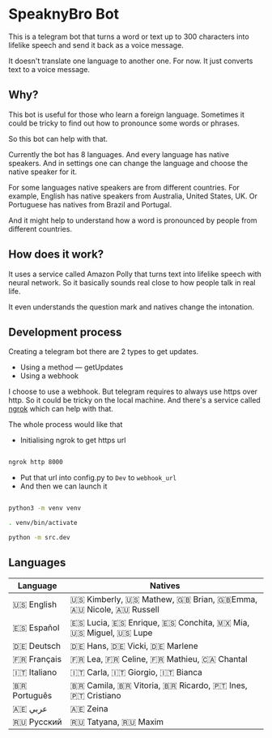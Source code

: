 # SpeaknyBro Bot

This is a telegram bot that turns a word or text up to 300 characters into lifelike speech and send it back as a voice message.

It doesn't translate one language to another one. For now. It just converts text to a voice message.

## Why?

This bot is useful for those who learn a foreign language. Sometimes it could be tricky to find out how to pronounce some words or phrases.

So this bot can help with that.

Currently the bot has 8 languages. And every language has native speakers. And in settings one can change the language and choose the native speaker for it.

For some languages native speakers are from different countries. For example, English has native speakers from Australia, United States, UK. Or Portuguese has natives from Brazil and Portugal.

And it might help to understand how a word is pronounced by people from different countries.

## How does it work?

It uses a service called Amazon Polly that turns text into lifelike speech with neural network. So it basically sounds real close to how people talk in real life.

It even understands the question mark and natives change the intonation.

## Development process

Creating a telegram bot there are 2 types to get updates.
- Using a method — getUpdates
- Using a webhook

I choose to use a webhook. But telegram requires to always use https over http. So it could be tricky on the local machine. And there's a service called [ngrok](https://ngrok.com/) which can help with that.

The whole process would like that
- Initialising ngrok to get https url
```bash

ngrok http 8000

```

- Put that url into config.py to `Dev` to `webhook_url`
- And then we can launch it

```bash

python3 -m venv venv

. venv/bin/activate

python -m src.dev

```

## Languages

| Language      | Natives                                                                     |
| ------------- | --------------------------------------------------------------------------- |
| 🇺🇸 English    | 🇺🇸 Kimberly, 🇺🇸 Mathew, 🇬🇧 Brian, 🇬🇧Emma, 🇦🇺 Nicole, 🇦🇺 Russell               |
| 🇪🇸 Español    | 🇪🇸 Lucia, 🇪🇸 Enrique, 🇪🇸 Conchita, 🇲🇽 Mia, 🇺🇸 Miguel, 🇺🇸 Lupe                 |
| 🇩🇪 Deutsch    | 🇩🇪 Hans, 🇩🇪 Vicki, 🇩🇪 Marlene                                                |
| 🇫🇷 Français   | 🇫🇷 Lea, 🇫🇷 Celine, 🇫🇷 Mathieu, 🇨🇦 Chantal                                    |
| 🇮🇹 Italiano   | 🇮🇹 Carla, 🇮🇹 Giorgio, 🇮🇹 Bianca                                              |
| 🇧🇷 Português  | 🇧🇷 Camila, 🇧🇷 Vitoria, 🇧🇷 Ricardo, 🇵🇹 Ines, 🇵🇹 Cristiano                      |
| 🇦🇪 عربي       | 🇦🇪 Zeina                                                                    |
| 🇷🇺 Русский    | 🇷🇺 Tatyana, 🇷🇺 Maxim                                                         |
